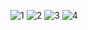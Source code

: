 ![1](https://github.com/user-attachments/assets/71047438-a9cc-4b24-91cb-7fe54cbc5773)
![2](https://github.com/user-attachments/assets/4937a8a3-0f90-4404-a40a-51627775acf0)
![3](https://github.com/user-attachments/assets/f5c51c2b-d446-4fa3-ae0f-601b6d86db13)
![4](https://github.com/user-attachments/assets/ac668d27-24c4-484b-9653-e025b119d102)
